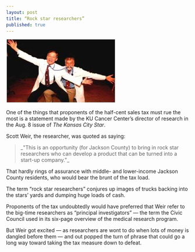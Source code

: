 ```yaml
---
layout: post
title: “Rock star researchers”
published: true
---
```


<img src="/img/rockstarresearchers.jpg" height='175' width='300' class="img-responsive">

<p>One of the things that proponents of the half-cent sales tax must rue the most is a statement made by the KU Cancer Center’s director of research in the Aug. 8 issue of <em>The Kansas City Star</em>.</p>

<p>Scott Weir, the researcher, was quoted as saying:
<blockquote>_"This is an opportunity (for Jackson County) to bring in rock star researchers who can develop a product that can be turned into a start-up company."_</blockquote>
That hardly rings of assurance with middle- and lower-income Jackson County residents, who would bear the brunt of the tax load.</p>

<p>The term “rock star researchers” conjures up images of trucks backing into the stars’ yards and dumping huge loads of cash.</p>

<p>Proponents of the tax undoubtedly would have preferred that Weir refer to the big-time researchers as “principal investigators” — the term the Civic Council used in its six-page overview of the medical research program.</p>

<p>But Weir got excited — as researchers are wont to do when lots of money is dangled before them — and out popped the turn of phrase that could go a long way toward taking the tax measure down to defeat.</p>
